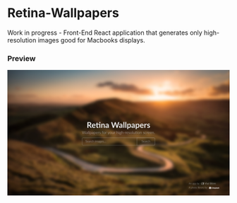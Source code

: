 # Retina-Wallpapers
Work in progress - Front-End React application that generates only high-resolution images good for Macbooks displays. 

### Preview
![](preview.png)
